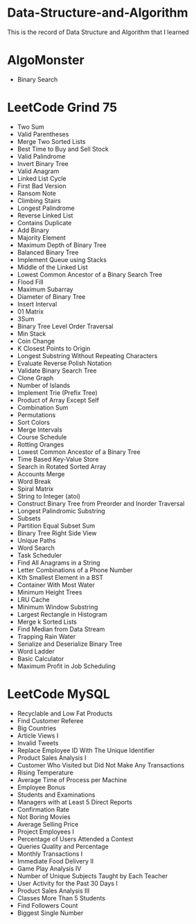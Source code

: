 # Data-Structure-and-Algorithm
  This is the record of Data Structure and Algorithm that I learned

# AlgoMonster
- Binary Search

# LeetCode Grind 75
- Two Sum
- Valid Parentheses
- Merge Two Sorted Lists
- Best Time to Buy and Sell Stock
- Valid Palindrome
- Invert Binary Tree
- Valid Anagram
- Linked List Cycle
- First Bad Version
- Ransom Note
- Climbing Stairs
- Longest Palindrome
- Reverse Linked List
- Contains Duplicate
- Add Binary
- Majority Element
- Maximum Depth of Binary Tree
- Balanced Binary Tree
- Implement Queue using Stacks
- Middle of the Linked List
- Lowest Common Ancestor of a Binary Search Tree
- Flood Fill
- Maximum Subarray
- Diameter of Binary Tree
- Insert Interval
- 01 Matrix
- 3Sum
- Binary Tree Level Order Traversal
- Min Stack
- Coin Change
- K Closest Points to Origin
- Longest Substring Without Repeating Characters
- Evaluate Reverse Polish Notation
- Validate Binary Search Tree
- Clone Graph
- Number of Islands
- Implement Trie (Prefix Tree)
- Product of Array Except Self
- Combination Sum
- Permutations
- Sort Colors
- Merge Intervals
- Course Schedule
- Rotting Oranges
- Lowest Common Ancestor of a Binary Tree
- Time Based Key-Value Store
- Search in Rotated Sorted Array
- Accounts Merge
- Word Break
- Spiral Matrix
- String to Integer (atoi)
- Construct Binary Tree from Preorder and Inorder Traversal
- Longest Palindromic Substring
- Subsets
- Partition Equal Subset Sum
- Binary Tree Right Side View
- Unique Paths
- Word Search
- Task Scheduler
- Find All Anagrams in a String
- Letter Combinations of a Phone Number
- Kth Smallest Element in a BST
- Container With Most Water
- Minimum Height Trees
- LRU Cache
- Minimum Window Substring
- Largest Rectangle in Histogram
- Merge k Sorted Lists
- Find Median from Data Stream
- Trapping Rain Water
- Serialize and Deserialize Binary Tree
- Word Ladder
- Basic Calculator
- Maximum Profit in Job Scheduling


# LeetCode MySQL
- Recyclable and Low Fat Products
- Find Customer Referee
- Big Countries
- Article Views I
- Invalid Tweets
- Replace Employee ID With The Unique Identifier
- Product Sales Analysis I
- Customer Who Visited but Did Not Make Any Transactions
- Rising Temperature
- Average Time of Process per Machine
- Employee Bonus
- Students and Examinations
- Managers with at Least 5 Direct Reports
- Confirmation Rate
- Not Boring Movies
- Average Selling Price
- Project Employees I
- Percentage of Users Attended a Contest
- Queries Quality and Percentage
- Monthly Transactions I
- Immediate Food Delivery II
- Game Play Analysis IV
- Number of Unique Subjects Taught by Each Teacher
- User Activity for the Past 30 Days I
- Product Sales Analysis III
- Classes More Than 5 Students
- Find Followers Count
- Biggest Single Number








  

